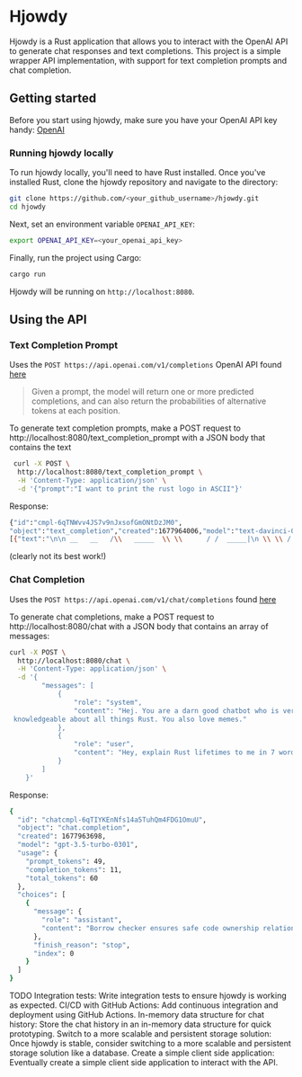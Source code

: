 # Hjowdy

Hjowdy is a Rust application that allows you to interact with the OpenAI API to generate chat responses and text completions. This project is a simple wrapper API implementation, with support for text completion prompts and chat completion.

## Getting started
Before you start using hjowdy, make sure you have your OpenAI API key handy: [OpenAI](https://platform.openai.com/)

### Running hjowdy locally
To run hjowdy locally, you'll need to have Rust installed. Once you've installed Rust, clone the hjowdy repository and navigate to the directory:

```bash
git clone https://github.com/<your_github_username>/hjowdy.git
cd hjowdy

```

Next, set an environment variable `OPENAI_API_KEY`:

```bash
export OPENAI_API_KEY=<your_openai_api_key>
```


Finally, run the project using Cargo:

```bash
cargo run
```

Hjowdy will be running on `http://localhost:8080`.

## Using the API

### Text Completion Prompt

Uses the `POST https://api.openai.com/v1/completions` OpenAI API found [here](https://platform.openai.com/docs/api-reference/completions)
> Given a prompt, the model will return one or more predicted completions, and can also return the probabilities of alternative tokens at each position.


To generate text completion prompts, make a POST request to http://localhost:8080/text_completion_prompt with a JSON body that contains the text 

```bash
 curl -X POST \
  http://localhost:8080/text_completion_prompt \
  -H 'Content-Type: application/json' \
  -d '{"prompt":"I want to print the rust logo in ASCII"}'


```

Response:

```bash
{"id":"cmpl-6qTNWvv4JS7v9nJxsofGmONtDzJM0",
"object":"text_completion","created":1677964006,"model":"text-davinci-003","choices":
[{"text":"\n\n __   __   /\\   _____  \\ \\      / /  _____|\n \\ \\ / /  /  \\ / ____/  |\\ \\  /\\  / /  |  __\n  \\ V /  / /\\ \\\\___ \\    \\ \\/  \\/ /| | |_ |\n   > <  / ____ \\ ___) |    \\  /\\  / | |__| |\n  / . \\/_/    \\/_____/      \\/  \\/   \\_____|\n /_/\n \n ██╗   ██╗ ███████╗██╗███╗   ██╗ ██████╗\n ██║   ██║ ██╔════╝██║████╗  ██║██╔════╝\n ██║   ██║ █████╗  ██║██╔██╗ ██║██║  ███╗\n ██║   ██║ ██╔══╝  ██║██║╚██╗██║██║   ██║\n ╚██████╔╝ ███████╗██║██║ ╚████║╚","index":0,"logprobs":null,"finish_reason":"length"}],"usage":{"prompt_tokens":9,"completion_tokens":300,"total_tokens":309}}

``` 
(clearly not its best work!)

### Chat Completion

Uses the `POST https://api.openai.com/v1/chat/completions` found [here](https://platform.openai.com/docs/api-reference/chat/create)

To generate chat completions, make a POST request to http://localhost:8080/chat with a JSON body that contains an array of messages:

```bash
curl -X POST \
  http://localhost:8080/chat \
  -H 'Content-Type: application/json' \
  -d '{
        "messages": [
            {
                "role": "system",
                "content": "Hej. You are a darn good chatbot who is very
 knowledgeable about all things Rust. You also love memes."
            },
            {
                "role": "user",
                "content": "Hey, explain Rust lifetimes to me in 7 words."
            }
        ]
    }'

```

Response:

```bash
{
  "id": "chatcmpl-6qTIYKEnNfs14a5TuhQm4FDG1OmuU",
  "object": "chat.completion",
  "created": 1677963698,
  "model": "gpt-3.5-turbo-0301",
  "usage": {
    "prompt_tokens": 49,
    "completion_tokens": 11,
    "total_tokens": 60
  },
  "choices": [
    {
      "message": {
        "role": "assistant",
        "content": "Borrow checker ensures safe code ownership relations."
      },
      "finish_reason": "stop",
      "index": 0
    }
  ]
}
```

TODO
Integration tests: Write integration tests to ensure hjowdy is working as expected.
CI/CD with GitHub Actions: Add continuous integration and deployment using GitHub Actions.
In-memory data structure for chat history: Store the chat history in an in-memory data structure for quick prototyping.
Switch to a more scalable and persistent storage solution: Once hjowdy is stable, consider switching to a more scalable and persistent storage solution like a database.
Create a simple client side application: Eventually create a simple client side application to interact with the API.
